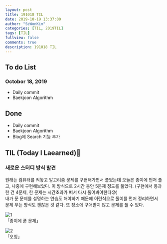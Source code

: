 ```yaml
---
layout: post
title: 191018 TIL
date: 2019-10-19 13:37:00
author: "SeWonKim"
categories: [TIL, 2019TIL]
tags: [TIL]
fullview: false
comments: true
description: 191018 TIL
---
```


## To do List

### Octobor 18, 2019

- Daily commit
- Baekjoon Algorithm

## Done

- Daily commit
- Baekjoon Algorithm
- Blog에 Search 기능 추가

## TIL (Today I Laearned)🤔

### 새로운 스터디 방식 발견

원래는 컴퓨터를 켜놓고 알고리즘 문제를 구현해가면서 풀었는데 오늘은 종이에 먼저 풀고, 나중에 구현해보았다.
이 방식으로 2시간 동안 5문제 정도를 풀었다. (구현에서 통과한 건 4문제, 한 문제는 시간초과가 떠서 다시 풀어봐야한다😟)       
내가 푼 문제를 설명하는 연습도 해야하기 때문에 이런식으로 풀이를 먼저 정리하면서 문제 푸는 방식도 괜찮은 것 같다.
또 장소에 구애받지 않고 문제를 풀 수 있다. 

![1](https://user-images.githubusercontent.com/30452963/67137990-58b89580-f278-11e9-97ac-0dd072d74e61.jpg)     
「종이에 푼 문제」


![2](https://user-images.githubusercontent.com/30452963/67137991-5b1aef80-f278-11e9-8a31-4c291a8f6e10.jpg)      
「오잉」
